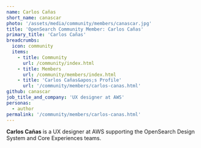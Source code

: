 ```yaml
---
name: Carlos Cañas
short_name: canascar
photo: '/assets/media/community/members/canascar.jpg'
title: 'OpenSearch Community Member: Carlos Cañas'
primary_title: 'Carlos Cañas'
breadcrumbs:
  icon: community
  items:
    - title: Community
      url: /community/index.html
    - title: Members
      url: /community/members/index.html
    - title: 'Carlos Cañas&apos;s Profile'
      url: '/community/members/carlos-canas.html'
github: canascar
job_title_and_company: 'UX designer at AWS'
personas:
  - author
permalink: '/community/members/carlos-canas.html'
---
```


**Carlos Cañas** is a UX designer at AWS supporting the OpenSearch Design System and Core Experiences teams.